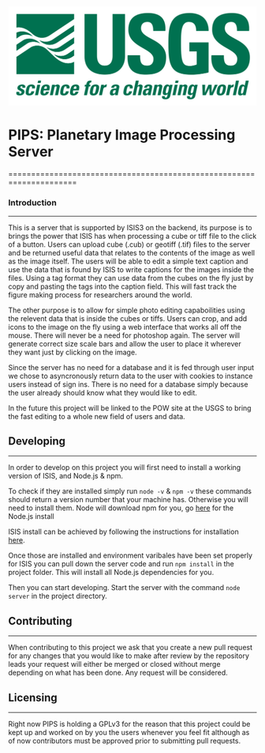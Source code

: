 ![USGS](images/usgsLogo.png)

# PIPS: Planetary Image Processing Server
=====================================================================
### Introduction
---------------------------------------------------------------------
This is a server that is supported by ISIS3 on the backend, its purpose is to brings the 
power that ISIS has when processing a cube or tiff file to the click of a button.
Users can upload cube (.cub) or geotiff (.tif) files to the server and be returned 
useful data that relates to the contents of the image as well as the image itself.
The users will be able to edit a simple text caption and use the data that is found by ISIS
to write captions for the images inside the files. Using a tag format they can use data 
from the cubes on the fly just by copy and pasting the tags into the caption field.
This will fast track the figure making process for researchers around the world.

The other purpose is to allow for simple photo editing capaboilities using the relevent data 
that is inside the cubes or tiffs. Users can crop, and add icons to the image on the fly using
a web interface that works all off the mouse. There will never be a need for photoshop again.
The server will generate correct size scale bars and allow the user to place it wherever they 
want just by clicking on the image. 

Since the server has no need for a database and it is fed through user input we chose to asyncronously
return data to the user with cookies to instance users instead of sign ins. There is no need for a 
database simply because the user already should know what they would like to edit.

In the future this project will be linked to the POW site at the USGS to bring the fast editing
to a whole new field of users and data.


## Developing
-----------------------------------------------------------------------------
In order to develop on this project you will first need to install a working version of ISIS, and Node.js & npm.

To check if they are installed simply run `node -v` & `npm -v` 
these commands should return a version number that your machine has. Otherwise you will need to install them.
Node will download npm for you, go [here](https://nodejs.org/en/) for the Node.js install

ISIS install can be achieved by following the instructions for installation [here](https://github.com/USGS-Astrogeology/ISIS3).

Once those are installed and environment varibales have been set properly for ISIS you can pull down the server code and run 
`npm install` in the project folder. 
This will install all Node.js dependencies for you.

Then you can start developing.
Start the server with the command `node server` in the project directory.

## Contributing
-------------------------------------------------------------------------------
When contributing to this project we ask that you create a new pull request for 
any changes that you would like to make after review by the repository leads your
request will either be merged or closed without merge depending on what has been done. 
Any request will be considered. 

## Licensing
-----------------------------------------------------------------------------
Right now PIPS is holding a GPLv3 for the reason that this project could be kept up 
and worked on by you the users whenever you feel fit although as of now contributors
must be approved prior to submitting pull requests. 
